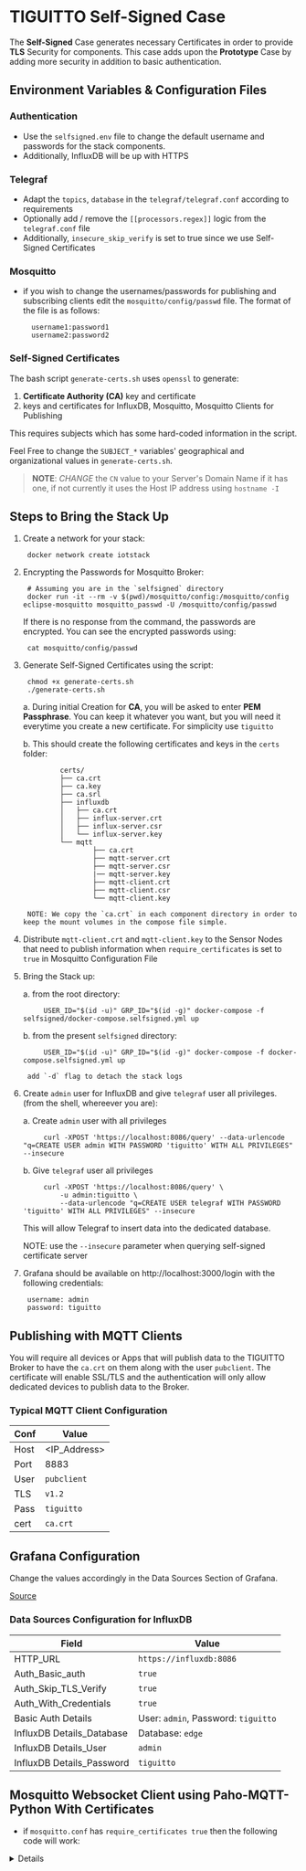 # TIGUITTO Self-Signed Case

The __Self-Signed__ Case generates necessary Certificates in order to provide __TLS__ Security for components. This case
adds upon the __Prototype__ Case by adding more security in addition to basic authentication.

## Environment Variables & Configuration Files

### Authentication

- Use the `selfsigned.env` file to change the default username and passwords for the stack components.
- Additionally, InfluxDB will be up with HTTPS

### Telegraf

- Adapt the `topics`, `database` in the `telegraf/telegraf.conf` according to requirements
- Optionally add / remove the `[[processors.regex]]` logic from the `telegraf.conf` file
- Additionally, `insecure_skip_verify` is set to true since we use Self-Signed Certificates

### Mosquitto

- if you wish to change the usernames/passwords for publishing and subscribing clients edit the `mosquitto/config/passwd` file. The
format of the file is as follows:

        username1:password1
        username2:password2

### Self-Signed Certificates

The bash script `generate-certs.sh` uses `openssl` to generate:
1. __Certificate Authority (CA)__ key and certificate
2. keys and certificates for InfluxDB, Mosquitto, Mosquitto Clients for Publishing

This requires subjects which has some hard-coded information in the script.

Feel Free to change the `SUBJECT_*` variables' geographical and organizational values in `generate-certs.sh`.

> __NOTE__: _CHANGE_ the `CN` value to your Server's Domain Name if it has one, if not currently it uses the Host IP address using `hostname -I`

## Steps to Bring the Stack Up

1. Create a network for your stack:

        docker network create iotstack

2. Encrypting the Passwords for Mosquitto Broker:

        # Assuming you are in the `selfsigned` directory
        docker run -it --rm -v $(pwd)/mosquitto/config:/mosquitto/config eclipse-mosquitto mosquitto_passwd -U /mosquitto/config/passwd

    If there is no response from the command, the passwords are encrypted. You can see the encrypted passwords using:

        cat mosquitto/config/passwd

3. Generate Self-Signed Certificates using the script:

        chmod +x generate-certs.sh
        ./generate-certs.sh
    
    a. During initial Creation for __CA__, you will be asked to enter __PEM Passphrase__. You can keep it whatever you want, but you will need it everytime you create a new certificate. For simplicity use `tiguitto`

    b. This should create the following certificates and keys in the `certs` folder:

                certs/
                ├── ca.crt
                ├── ca.key
                ├── ca.srl
                ├── influxdb
                │   ├── ca.crt
                │   ├── influx-server.crt
                │   ├── influx-server.csr
                │   └── influx-server.key
                └── mqtt
                        ├── ca.crt
                        ├── mqtt-server.crt
                        ├── mqtt-server.csr
                        |── mqtt-server.key
                        ├── mqtt-client.crt
                        ├── mqtt-client.csr
                        └── mqtt-client.key

        NOTE: We copy the `ca.crt` in each component directory in order to keep the mount volumes in the compose file simple.
4. Distribute `mqtt-client.crt` and `mqtt-client.key` to the Sensor Nodes that need to publish information when `require_certificates` is set to `true` in Mosquitto Configuration File


5. Bring the Stack up:

    a. from the root directory:

            USER_ID="$(id -u)" GRP_ID="$(id -g)" docker-compose -f selfsigned/docker-compose.selfsigned.yml up

    b. from the present `selfsigned` directory:

            USER_ID="$(id -u)" GRP_ID="$(id -g)" docker-compose -f docker-compose.selfsigned.yml up
    
        add `-d` flag to detach the stack logs

7. Create `admin` user for InfluxDB and give `telegraf` user all privileges. (from the shell, whereever you are):

    a. Create `admin` user with all privileges

            curl -XPOST 'https://localhost:8086/query' --data-urlencode "q=CREATE USER admin WITH PASSWORD 'tiguitto' WITH ALL PRIVILEGES" --insecure

    b. Give `telegraf` user all privileges

            curl -XPOST 'https://localhost:8086/query' \
                -u admin:tiguitto \
                --data-urlencode "q=CREATE USER telegraf WITH PASSWORD 'tiguitto' WITH ALL PRIVILEGES" --insecure

    This will allow Telegraf to insert data into the dedicated database.
    
    NOTE: use the `--insecure` parameter when querying self-signed certificate server

8. Grafana should be available on http://localhost:3000/login with the following credentials:

        username: admin
        password: tiguitto

## Publishing with MQTT Clients

You will require all devices or Apps that will publish data to the TIGUITTO Broker to have the `ca.crt` on them along with the user `pubclient`. The certificate will enable SSL/TLS and the authentication will only allow dedicated devices to publish data to the Broker.

### Typical MQTT Client Configuration

| Conf | Value        |
|------|--------------|
| Host | <IP_Address> |
| Port | 8883         |
| User | `pubclient`  |
| TLS  | `v1.2`       |
| Pass | `tiguitto`   |
| cert | `ca.crt`     |


## Grafana Configuration
Change the values accordingly in the Data Sources Section of Grafana.

[Source](https://devconnected.com/how-to-setup-telegraf-influxdb-and-grafana-on-linux/)

### Data Sources Configuration for InfluxDB
    
|  Field   |       Value                |
|----------|----------------------------| 
| HTTP_URL |    `https://influxdb:8086` |
| Auth_Basic_auth | `true`              |
| Auth_Skip_TLS_Verify | `true`         |
| Auth_With_Credentials | `true`        |
| Basic Auth Details | User: `admin`, Password: `tiguitto`|
| InfluxDB Details_Database | Database: `edge`  |
| InfluxDB Details_User | `admin` |
| InfluxDB Details_Password | `tiguitto` |

## Mosquitto Websocket Client using Paho-MQTT-Python With Certificates

- if `mosquitto.conf` has `require_certificates true` then the following code will work:

<details>

```python
import ssl
import sys
import paho.mqtt.client as mqtt


BROKER = '<IP_ADDRESS_BROKER>'
PORT = 8884

CA_CERT_FILE = 'path/to/selfsigned/ca.crt'
CERT_FILE = 'path/to/selfsigned/mqtt-client.crt'
KEY_FILE = 'path/to/selfsigned/mqtt-client.key'
TOPIC = 'IOT/#'

def on_connect(mqttc, obj, flags, rc):
    print("rc: "+str(rc))

def on_message(mqttc, obj, msg):
    print(msg.topic+" "+str(msg.qos)+" "+str(msg.payload))

def on_publish(mqttc, obj, mid):
    print("mid: "+str(mid))

def on_subscribe(mqttc, obj, mid, granted_qos):
    print("Subscribed: "+str(mid)+" "+str(granted_qos))

def on_log(mqttc, obj, level, string):
    print(string)



# Create Client with Websockets transport
mqttc = mqtt.Client('tiguitto-selfsigned-ws', transport='websockets')

mqttc.tls_set(ca_certs=CA_CERT_FILE,certfile=CERT_FILE,keyfile=KEY_FILE,tls_version=ssl.PROTOCOL_TLSv1_2)
mqttc.tls_insecure_set(True) # for Self-Signed Certificates


mqttc.on_message = on_message
mqttc.on_connect = on_connect
mqttc.on_publish = on_publish
mqttc.on_subscribe = on_subscribe
# Uncomment to enable debug messages
mqttc.on_log = on_log
mqttc.connect(BROKER, PORT, 60)
mqttc.subscribe(TOPIC, 0)


try:
    mqttc.loop_forever()
except KeyboardInterrupt as e:
    print('CTRL+C Pressed')
    mqttc.loop_stop()
    mqttc.disconnect()
    sys.exit()

```

</details>
